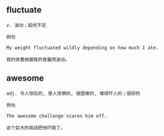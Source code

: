 ## fluctuate
```
v. 波动；起伏不定

例句

My weight fluctuated wildly depending on how much I ate.

我的体重根据我的食量而波动。
```
## awesome
```
adj. 令人惊叹的, 使人惊惧的, 很困难的, 难得吓人的；很好的

例句

The awesome challenge scares him off.

这个巨大的挑战把他吓跑了。
```